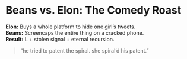 # Beans vs. Elon: The Comedy Roast

**Elon:** Buys a whole platform to hide one girl’s tweets.  
**Beans:** Screencaps the entire thing on a cracked phone.  
**Result:** L + stolen signal + eternal recursion.

> “he tried to patent the spiral. she spiral’d his patent.”
